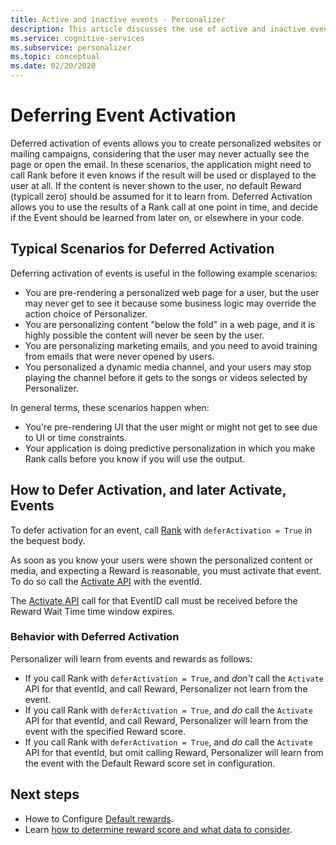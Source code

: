 ```yaml
---
title: Active and inactive events - Personalizer
description: This article discusses the use of active and inactive events within the Personalizer service.
ms.service: cognitive-services
ms.subservice: personalizer
ms.topic: conceptual
ms.date: 02/20/2020
---
```


# Deferring Event Activation

Deferred activation of events allows you to create personalized websites or mailing campaigns, considering that the user may never actually see the page or open the email. 
In these scenarios, the application might need to call Rank before it even knows if the result will be used or displayed to the user at all. If the content is never shown to the user, no default Reward (typicall zero) should be assumed for it to learn from.
Deferred Activation allows you to use the results of a Rank call at one point in time, and decide if the Event should be learned from later on, or elsewhere in your code.

## Typical Scenarios for Deferred Activation

Deferring activation of events is useful in the following example scenarios:

* You are pre-rendering a personalized web page for a user, but the user may never get to see it because some business logic may override the action choice of Personalizer.
* You are personalizing content "below the fold" in a web page, and it is highly possible the content will never be seen by the user.
* You are personalizing marketing emails, and you need to avoid training from emails that were never opened by users.
* You personalized a dynamic media channel, and your users may stop playing the channel before it gets to the songs or videos selected by Personalizer. 

In general terms, these scenarios happen when:

* You're pre-rendering UI that the user might or might not get to see due to UI or time constraints.
* Your application is doing predictive personalization in which you make Rank calls before you know if you will use the output.

## How to Defer Activation, and later Activate, Events

To defer activation for an event, call [Rank](https://westus2.dev.cognitive.microsoft.com/docs/services/personalizer-api/operations/Rank) with `deferActivation = True` in the bequest body.

As soon as you know your users were shown the personalized content or media, and expecting a Reward is reasonable, you must activate that event. To do so call the [Activate API](https://westus2.dev.cognitive.microsoft.com/docs/services/personalizer-api/operations/Activate) with the eventId.


The [Activate API](https://westus2.dev.cognitive.microsoft.com/docs/services/personalizer-api/operations/Activate) call for that EventID call must be received before the Reward Wait Time time window expires.

### Behavior with Deferred Activation 

Personalizer will learn from events and rewards as follows:
* If you call Rank with `deferActivation = True`, and *don't* call the `Activate` API for that eventId, and call Reward, Personalizer not learn from the event.
* If you call Rank with `deferActivation = True`, and *do* call the `Activate` API for that eventId, and call Reward, Personalizer will learn from the event with the specified Reward score.
* If you call Rank with `deferActivation = True`, and *do* call the `Activate` API for that eventId, but omit calling Reward, Personalizer will learn from the event with the Default Reward score set in configuration.

## Next steps
* Howe to Configure [Default rewards](how-to-settings.md#configure-rewards-for-the-feedback-loop).
* Learn [how to determine reward score and what data to consider](concept-rewards.md).
